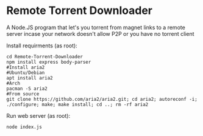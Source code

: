 # Remote Torrent Downloader
A Node.JS program that let's you torrent from magnet links to a remote server incase your network doesn't allow P2P or you have no torrent client

Install requirments (as root):

    cd Remote-Torrent-Downloader 
    npm install express body-parser
    #Install aria2
    #Ubuntu/Debian
    apt install aria2
    #Arch
    pacman -S aria2
    #From source
    git clone https://github.com/aria2/aria2.git; cd aria2; autoreconf -i; ./configure; make; make install; cd ..; rm -rf aria2
    
Run web server (as root):

    node index.js
